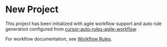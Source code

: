 # New Project

This project has been initialized with agile workflow support and auto rule generation configured from [cursor-auto-rules-agile-workflow](https://github.com/bmadcode/cursor-auto-rules-agile-workflow).

For workflow documentation, see [Workflow Rules](docs/workflow-rules.md).
